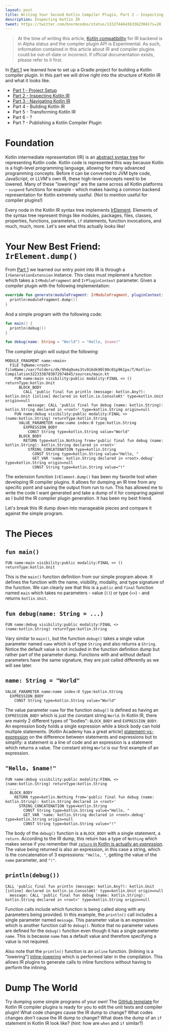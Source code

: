 ```yaml
---
layout: post
title: Writing Your Second Kotlin Compiler Plugin, Part 2 — Inspecting Kotlin IR
description: Inspecting Kotlin IR
tweet: https://twitter.com/bnormcodes/status/1332744643633623041?s=20
---
```


> At the time of writing this article, [Kotlin compatibility] for IR backend is in Alpha status and
> the compiler plugin API is Experimental. As such, information contained in this article about IR
> and compiler plugins could be out-of-date or incorrect. If official documentation exists, please
> refer to it first.

In [Part 1] we learned how to set up a Gradle project for building a Kotlin compiler plugin. In this
part we will drive right into the structure of Kotlin IR and what it looks like.

- [Part 1 - Project Setup][Part 1]
- [Part 2 - Inspecting Kotlin IR][Part 2]
- [Part 3 - Navigating Kotlin IR][Part 3]
- Part 4 - Building Kotlin IR
- Part 5 - Transforming Kotlin IR
- Part 6 - ?
- Part ? - Publishing a Kotlin Compiler Plugin

# Foundation

Kotlin intermediate representation (IR) is an [abstract syntax tree] for representing Kotlin code.
Kotlin code is represented this way because Kotlin is a high-level programming language, allowing
for many advanced programming concepts. Before it can be converted to JVM byte code, JavaScript, or
LLVM's own IR, these high-level concepts need to be lowered. Many of these "lowerings" are the same 
across all Kotlin platforms - `suspend` functions for example - which makes having a common backend
representation for Kotlin extremely useful. (Not to mention useful for compiler plugins!)

Every node in the Kotlin IR syntax tree implements [IrElement]. Elements of the syntax tree
represent things like modules, packages, files, classes, properties, functions, parameters, `if`
statements, function invocations, and much, much, more. Let's see what this actually looks like!

# Your New Best Friend: `IrElement.dump()`

From [Part 1] we learned our entry point into IR is through a `IrGenerationExtension` instance. This
class must implement a function which takes a `IrModuleFragment` and `IrPluginContext` parameter.
Given a compiler plugin with the following implementation:

```kotlin
override fun generate(moduleFragment: IrModuleFragment, pluginContext: IrPluginContext) {
  println(moduleFragment.dump())
}
```

And a simple program with the following code:

```kotlin
fun main() {
  println(debug())
}

fun debug(name: String = "World") = "Hello, $name!"
```

The compiler plugin will output the following:

```text
MODULE_FRAGMENT name:<main>
  FILE fqName:<root> fileName:/var/folders/dk/9hdq9xms3tv916dk90l98c01p961px/T/Kotlin-Compilation3223338783072974845/sources/main.kt
    FUN name:main visibility:public modality:FINAL <> () returnType:kotlin.Unit
      BLOCK_BODY
        CALL 'public final fun println (message: kotlin.Any?): kotlin.Unit [inline] declared in kotlin.io.ConsoleKt' type=kotlin.Unit origin=null
          message: CALL 'public final fun debug (name: kotlin.String): kotlin.String declared in <root>' type=kotlin.String origin=null
    FUN name:debug visibility:public modality:FINAL <> (name:kotlin.String) returnType:kotlin.String
      VALUE_PARAMETER name:name index:0 type:kotlin.String
        EXPRESSION_BODY
          CONST String type=kotlin.String value="World"
      BLOCK_BODY
        RETURN type=kotlin.Nothing from='public final fun debug (name: kotlin.String): kotlin.String declared in <root>'
          STRING_CONCATENATION type=kotlin.String
            CONST String type=kotlin.String value="Hello, "
            GET_VAR 'name: kotlin.String declared in <root>.debug' type=kotlin.String origin=null
            CONST String type=kotlin.String value="!"
```

The extension function `IrElement.dump()` has been my favorite tool when developing IR compiler
plugins. It allows for dumping an IR tree from any specific point and saving the output from run to
run. This has allowed me to write the code I want generated and take a dump of it for comparing
against as I build the IR compiler plugin generation. It has been my best friend.

Let's break this IR dump down into manageable pieces and compare it against the simple program.

# The Pieces

## `fun main()`

```text
FUN name:main visibility:public modality:FINAL <> () returnType:kotlin.Unit
```

This is the `main()` function definition from our simple program above. It defines the function with
the name, visibility, modality, and type signature of the function. We can clearly see that this is
a `public` and `final` function named `main` which takes no parameters - value (`()`) or type
(`<>`) - and returns `kotlin.Unit`.

## `fun debug(name: String = ...)`

```text
FUN name:debug visibility:public modality:FINAL <> (name:kotlin.String) returnType:kotlin.String
```

Vary similar to `main()`, but the function `debug()` takes a single value parameter named `name`
which is of type `String` and also returns a `String`. Notice the default value is not included in
the function definition dump but rather part of the parameter dump. Functions with and without
default parameters have the same signature, they are just called differently as we will see later.

## `name: String = "World"`

```text
VALUE_PARAMETER name:name index:0 type:kotlin.String
  EXPRESSION_BODY
    CONST String type=kotlin.String value="World"
```

The value parameter `name` for the function `debug()` is defined as having an `EXPRESSION_BODY`
which is just the constant string `World`. In Kotlin IR, there are mainly 2 different types of
"bodies": `BLOCK_BODY` and `EXPRESSION_BODY`. An expression body holds a single expression while a
block body can hold multiple statements. [Kotlin Academy has a great article]
[statement-vs-expression] on the difference between statements and expressions but to simplify: a
statement is a line of code and an expression is a statement which returns a value. The constant
string `World` is our first example of an expression.

## `"Hello, $name!"`

```text
FUN name:debug visibility:public modality:FINAL <> (name:kotlin.String) returnType:kotlin.String
  ...
  BLOCK_BODY
    RETURN type=kotlin.Nothing from='public final fun debug (name: kotlin.String): kotlin.String declared in <root>'
      STRING_CONCATENATION type=kotlin.String
        CONST String type=kotlin.String value="Hello, "
        GET_VAR 'name: kotlin.String declared in <root>.debug' type=kotlin.String origin=null
        CONST String type=kotlin.String value="!"
```

The body of the `debug()` function is a `BLOCK_BODY` with a single statement, a `return`. According
to the IR dump, this return has a type of `Nothing` which makes sense if you remember that [`return`
in Kotlin is actually an *expression*][return-expression]. The value being returned is also an
expression, in this case a string, which is the concatenation of 3 expressions: `"Hello, "`, getting
the value of the `name` parameter, and `"!"`.

## `println(debug())`

```text
CALL 'public final fun println (message: kotlin.Any?): kotlin.Unit [inline] declared in kotlin.io.ConsoleKt' type=kotlin.Unit origin=null
  message: CALL 'public final fun debug (name: kotlin.String): kotlin.String declared in <root>' type=kotlin.String origin=null
```

Function calls include which function is being called along with any parameters being provided. In
this example, the `println()` call includes a single parameter named `message`. This parameter value
is an expression which is another function call to `debug()`. Notice that no parameter values are
defined for the `debug()` function even though it has a single parameter `name`. This is because
`name` has a default value and therefore specifying a value is not required.

Also note that the `println()` function is an `inline` function. [Inlining is a "lowering"]
[inline-lowering] which is performed later in the compilation. This allows IR plugins to generate
calls to inline functions without having to perform the inlining.

# Dump The World

Try dumping some simple programs of your own! The [GitHub template] for Kotlin IR compiler plugins
is ready for you to edit the unit tests and compiler plugin! What code changes cause the IR dump to
change? What codes changes *don't* cause the IR dump to change? What does the dump of an `if`
statement in Kotlin IR look like? (hint: how are `when` and `if` similar?)

[Kotlin compatibility]: https://kotlinlang.org/docs/reference/evolution/components-stability.html
[Part 1]: https://blog.bnorm.dev/writing-your-second-compiler-plugin-part-1
[Part 2]: https://blog.bnorm.dev/writing-your-second-compiler-plugin-part-2
[Part 3]: https://blog.bnorm.dev/writing-your-second-compiler-plugin-part-3
[abstract syntax tree]: https://en.wikipedia.org/wiki/Abstract_syntax_tree
[IrElement]: https://github.com/JetBrains/kotlin/blob/1.4.20/compiler/ir/ir.tree/src/org/jetbrains/kotlin/ir/IrElement.kt
[statement-vs-expression]: https://blog.kotlin-academy.com/kotlin-programmer-dictionary-statement-vs-expression-e6743ba1aaa0
[return-expression]: https://kotlinlang.org/docs/reference/returns.html
[inline-lowering]: https://github.com/JetBrains/kotlin/blob/1.4.20/compiler/ir/backend.common/src/org/jetbrains/kotlin/backend/common/lower/inline/FunctionInlining.kt
[GitHub template]: https://github.com/bnorm/kotlin-ir-plugin-template
